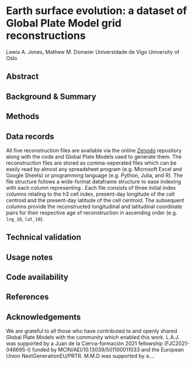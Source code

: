 # Earth surface evolution: a dataset of Global Plate Model grid reconstructions 

Lewis A. Jones, Mathew M. Domeier
Universidade de Vigo
University of Oslo

## Abstract

## Background & Summary

## Methods

## Data records
All five reconstruction files are available via the online [Zenodo]() repository along with the code and Global Plate Models used to generate them. The reconstruction files are stored as comma-seperated files which can be easily read by almost any spreadsheet program (e.g. Microsoft Excel and Google Sheets) or programming language (e.g. Python, Julia, and R). The file structure follows a wide-format dataframe structure to ease indexing with each column representing . Each file consists of three initial index columns relating to the h3 cell index, present-day longitude of the cell centroid and the present-day latitude of the cell centroid. The subsequent columns provide the reconstructed longitudinal and latitudinal coordinate pairs for their respective age of reconstruction in ascending order (e.g. `lng_10`, `lat_10`).

## Technical validation

## Usage notes

## Code availability

## References

## Acknowledgements

We are grateful to all those who have contributed to and openly shared Global Plate Models with the community which enabled this work. L.A.J. was supported by a Juan de la Cierva-formación 2021 fellowship (FJC2021-046695-I) funded by MCIN/AEI/10.13039/501100011033 and the European Union NextGenerationEU/PRTR. M.M.D was supported by a....



